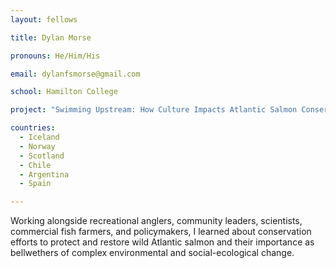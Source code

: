 ```yaml
---
layout: fellows

title: Dylan Morse

pronouns: He/Him/His

email: dylanfsmorse@gmail.com

school: Hamilton College

project: "Swimming Upstream: How Culture Impacts Atlantic Salmon Conservation"

countries:
  - Iceland
  - Norway
  - Scotland
  - Chile
  - Argentina
  - Spain

---
```


Working alongside recreational anglers, community leaders, scientists, commercial fish farmers, and policymakers, I learned about conservation efforts to protect and restore wild Atlantic salmon and their importance as bellwethers of complex environmental and social-ecological change.
